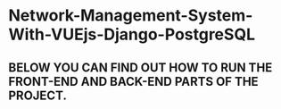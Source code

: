 # Network-Management-System-With-VUEjs-Django-PostgreSQL

BELOW YOU CAN FIND OUT HOW TO RUN THE FRONT-END AND BACK-END PARTS OF THE PROJECT.
- 

